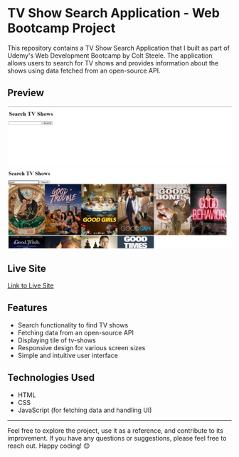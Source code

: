 # TV Show Search Application - Web Bootcamp Project

This repository contains a TV Show Search Application that I built as part of Udemy's Web Development Bootcamp by Colt Steele. The application allows users to search for TV shows and provides information about the shows using data fetched from an open-source API.

## Preview

![Project Preview](./desktop__screencapture-1.png)
![Project Preview](./desktop__screencapture-2.png)

## Live Site

[Link to Live Site](https://mbilal-x.github.io/web-bootcamp__TV-Maze-API-App)

## Features

- Search functionality to find TV shows
- Fetching data from an open-source API
- Displaying tile of tv-shows
- Responsive design for various screen sizes
- Simple and intuitive user interface

## Technologies Used

- HTML
- CSS
- JavaScript (for fetching data and handling UI)

---
Feel free to explore the project, use it as a reference, and contribute to its improvement. If you have any questions or suggestions, please feel free to reach out. Happy coding! 😊
